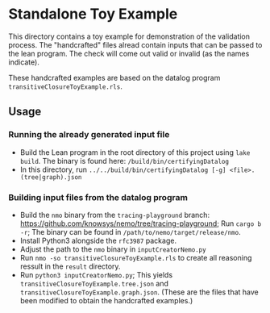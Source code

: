 # Standalone Toy Example 

This directory contains a toy example for demonstration of the validation process. The "handcrafted" files alread contain inputs that can be passed to the lean program. The check will come out valid or invalid (as the names indicate).

These handcrafted examples are based on the datalog program `transitiveClosureToyExample.rls`. 

## Usage

### Running the already generated input file 

- Build the Lean program in the root directory of this project using `lake build`. The binary is found here: `/build/bin/certifyingDatalog`
- In this directory, run `../../build/bin/certifyingDatalog [-g] <file>.(tree|graph).json`

### Building input files from the datalog program 

- Build the `nmo` binary from the `tracing-playground` branch: <https://github.com/knowsys/nemo/tree/tracing-playground>; Run `cargo b -r`; The binary can be found in `/path/to/nemo/target/release/nmo`.
- Install Python3 alongside the `rfc3987` package.
- Adjust the path to the `nmo` binary in `inputCreatorNemo.py`
- Run `nmo -so transitiveClosureToyExample.rls` to create all reasoning ressult in the `result` directory.
- Run `python3 inputCreatorNemo.py`; This yields `transitiveClosureToyExample.tree.json` and `transitiveClosureToyExample.graph.json`. (These are the files that have been modified to obtain the handcrafted examples.)

